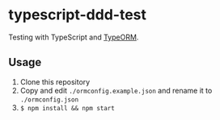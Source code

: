 # typescript-ddd-test

Testing with TypeScript and [TypeORM](https://typeorm.github.io).

## Usage

1. Clone this repository
2. Copy and edit `./ormconfig.example.json` and rename it to `./ormconfig.json`
3. `$ npm install && npm start`
